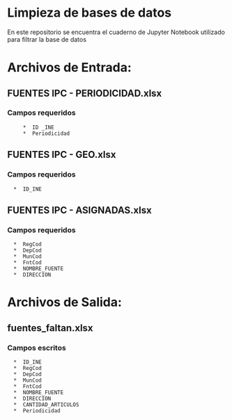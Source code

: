 # Limpieza de bases de datos

En este repositorio se encuentra el cuaderno de Jupyter Notebook utilizado para filtrar la base de datos

# Archivos de Entrada:
   ## FUENTES IPC - PERIODICIDAD.xlsx
   ### Campos requeridos
       
         *  ID _INE
         *  Periodicidad
   ## FUENTES IPC - GEO.xlsx 
   ### Campos requeridos
      *  ID_INE    
   ## FUENTES IPC - ASIGNADAS.xlsx
   ### Campos requeridos
      *  RegCod
      *  DepCod
      *  MunCod
      *  FntCod
      *  NOMBRE_FUENTE
      *  DIRECCION  
# Archivos de Salida:
   ## fuentes_faltan.xlsx
   ### Campos escritos
      *  ID_INE
      *  RegCod
      *  DepCod 
      *  MunCod
      *  FntCod
      *  NOMBRE_FUENTE
      *  DIRECCION
      *  CANTIDAD_ARTICULOS
      *  Periodicidad
  
